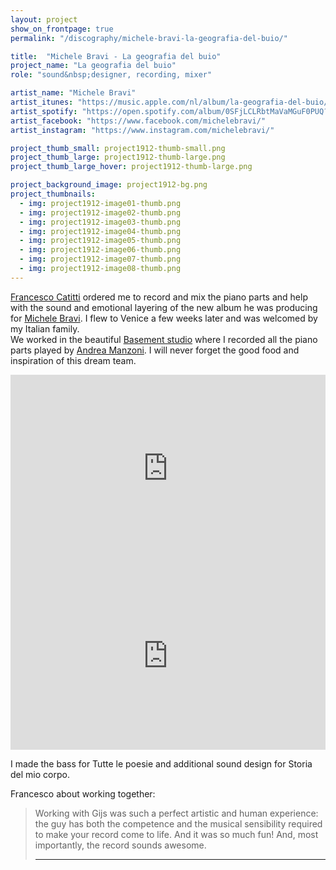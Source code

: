 ```yaml
---
layout: project
show_on_frontpage: true
permalink: "/discography/michele-bravi-la-geografia-del-buio/"

title:  "Michele Bravi - La geografia del buio"
project_name: "La geografia del buio"
role: "sound&nbsp;designer, recording, mixer"

artist_name: "Michele Bravi"
artist_itunes: "https://music.apple.com/nl/album/la-geografia-del-buio/1498907902?l=en"
artist_spotify: "https://open.spotify.com/album/0SFjLCLRbtMaVaMGuF0PUQ?si=LI8EPRv6Tl-W8rPdNfC3vw"
artist_facebook: "https://www.facebook.com/michelebravi/"
artist_instagram: "https://www.instagram.com/michelebravi/"

project_thumb_small: project1912-thumb-small.png
project_thumb_large: project1912-thumb-large.png
project_thumb_large_hover: project1912-thumb-large.png

project_background_image: project1912-bg.png
project_thumbnails:
  - img: project1912-image01-thumb.png
  - img: project1912-image02-thumb.png
  - img: project1912-image03-thumb.png
  - img: project1912-image04-thumb.png
  - img: project1912-image05-thumb.png
  - img: project1912-image06-thumb.png
  - img: project1912-image07-thumb.png
  - img: project1912-image08-thumb.png
---
```


[Francesco Catitti](https://www.instagram.com/thekatoo/) ordered me to record and mix the piano parts and help with the sound and emotional layering of the new album he was producing for [Michele Bravi](https://www.instagram.com/michelebravi/). I flew to Venice a few weeks later and was welcomed by my Italian family.<br />
We worked in the beautiful [Basement studio](http://www.basementgroup.it) where I recorded all the piano parts played by [Andrea Manzoni](https://www.instagram.com/andreamanzoniofficial/). I will never forget the good food and inspiration of this dream team.

<iframe src="https://open.spotify.com/embed/album/0SFjLCLRbtMaVaMGuF0PUQ" width="100%" height="300" frameborder="0" allowtransparency="true" allow="encrypted-media"></iframe>


<iframe width="100%" height="300" src="https://www.youtube.com/embed/jYifnGo7mxg?rel=0" frameborder="0" allow="accelerometer; autoplay; clipboard-write; encrypted-media; gyroscope; picture-in-picture" allowfullscreen></iframe>

I made the bass for Tutte le poesie and additional sound design for Storia del mio corpo.

Francesco about working together:
<blockquote>
<p>Working with Gijs was such a perfect artistic and human experience: the guy has both the competence and the musical sensibility required to make your record come to life. And it was so much fun! And, most importantly, the record sounds awesome.</p>

---

